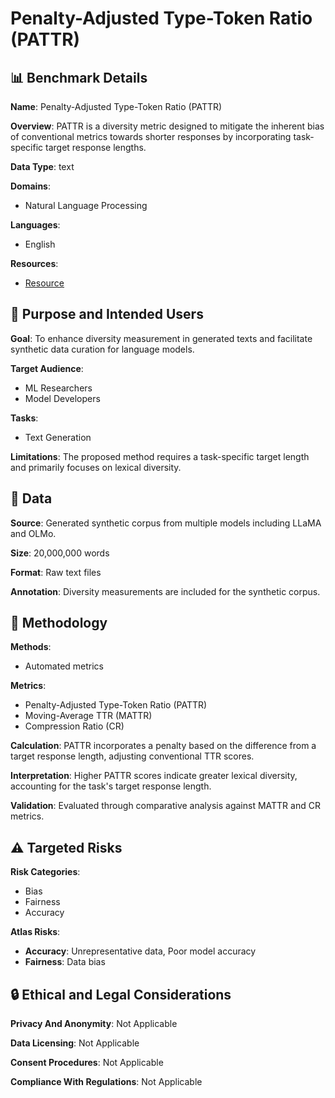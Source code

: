 # Penalty-Adjusted Type-Token Ratio (PATTR)

## 📊 Benchmark Details

**Name**: Penalty-Adjusted Type-Token Ratio (PATTR)

**Overview**: PATTR is a diversity metric designed to mitigate the inherent bias of conventional metrics towards shorter responses by incorporating task-specific target response lengths.

**Data Type**: text

**Domains**:
- Natural Language Processing

**Languages**:
- English

**Resources**:
- [Resource](https://arxiv.org/abs/2507.15092)

## 🎯 Purpose and Intended Users

**Goal**: To enhance diversity measurement in generated texts and facilitate synthetic data curation for language models.

**Target Audience**:
- ML Researchers
- Model Developers

**Tasks**:
- Text Generation

**Limitations**: The proposed method requires a task-specific target length and primarily focuses on lexical diversity.

## 💾 Data

**Source**: Generated synthetic corpus from multiple models including LLaMA and OLMo.

**Size**: 20,000,000 words

**Format**: Raw text files

**Annotation**: Diversity measurements are included for the synthetic corpus.

## 🔬 Methodology

**Methods**:
- Automated metrics

**Metrics**:
- Penalty-Adjusted Type-Token Ratio (PATTR)
- Moving-Average TTR (MATTR)
- Compression Ratio (CR)

**Calculation**: PATTR incorporates a penalty based on the difference from a target response length, adjusting conventional TTR scores.

**Interpretation**: Higher PATTR scores indicate greater lexical diversity, accounting for the task's target response length.

**Validation**: Evaluated through comparative analysis against MATTR and CR metrics.

## ⚠️ Targeted Risks

**Risk Categories**:
- Bias
- Fairness
- Accuracy

**Atlas Risks**:
- **Accuracy**: Unrepresentative data, Poor model accuracy
- **Fairness**: Data bias

## 🔒 Ethical and Legal Considerations

**Privacy And Anonymity**: Not Applicable

**Data Licensing**: Not Applicable

**Consent Procedures**: Not Applicable

**Compliance With Regulations**: Not Applicable
